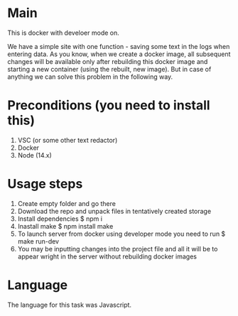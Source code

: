 
# Main

This is docker with develoer mode on.

We have a simple site with one function - saving some text in the logs when entering data. 
As you know, when we create a docker image, all subsequent changes will be available only after rebuilding this docker image and starting a new container (using the rebuilt, new image). But in case of anything we can solve this problem in the following way.

# Preconditions (you need to install this)
1. VSC (or some other text redactor)
2. Docker
3. Node (14.x)

# Usage steps

1. Create empty folder and go there
2. Download the repo and unpack files in tentatively created storage
3. Install dependencies $ npm i
4. Inastall make $ npm install make 
5. To launch server from docker using developer mode you need to run $ make run-dev
6. You may be inputting changes into the project file and all it will be to appear wright in the server without rebuilding docker images

# Language

The language for this task was Javascript.
